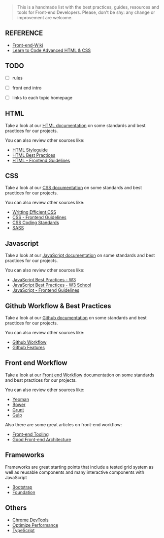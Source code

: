 > This is a handmade list with the best practices, guides, resources and tools for Front-end Developers. Please, don't be shy: any change or improvement are welcome.


## REFERENCE
* [Front-end-Wiki](https://github.com/brunogarcia/Front-end-Wiki/wiki)
* [Learn to Code Advanced HTML & CSS](http://learn.shayhowe.com/advanced-html-css/)


## TODO
- [ ] rules
- [ ] front end intro
- [ ] links to each topic homepage


## HTML
Take a look at our [HTML documentation](https://github.com/Ernesto-Valdes/accessibility-guide/wiki/1.00-HTML) on some standards and best practices for our projects.  

You can also review other sources like:

* [HTML Styleguide](http://www.w3schools.com/html/html5_syntax.asp)
* [HTML Best Practices](https://github.com/hail2u/html-best-practices)
* [HTML - Frontend Guidelines](https://github.com/bendc/frontend-guidelines#html)


## CSS
Take a look at our [CSS documentation](https://github.com/Ernesto-Valdes/accessibility-guide/wiki/2.00-CSS) on some standards and best practices for our projects.  

You can also review other sources like:

* [Writting Efficient CSS](https://developer.mozilla.org/en-US/docs/Web/Guide/CSS/Writing_efficient_CSS)
* [CSS - Frontend Guidelines](https://github.com/bendc/frontend-guidelines#css)
* [CSS Coding Standards](http://docs.ckan.org/en/ckan-2.0.2/css-coding-standards.html)
* [SASS](https://github.com/brunogarcia/Front-end-Wiki/wiki/Sass-resources)


## Javascript
Take a look at our [JavaScript documentation](https://github.com/Ernesto-Valdes/accessibility-guide/wiki/3.00-JavaScript) on some standards and best practices for our projects.  

You can also review other sources like:

* [JavaScript Best Practices - W3](http://www.w3.org/wiki/JavaScript_best_practices)
* [JavaScript Best Practices - W3 School](http://www.w3schools.com/js/js_best_practices.asp)
* [JavaScript - Frontend Guidelines](https://github.com/bendc/frontend-guidelines#javascript)



## Github Workflow & Best Practices
Take a look at our [Github documentation](https://github.com/Ernesto-Valdes/accessibility-guide/wiki/4.00-Github-Workflow-&-Best-Practices) on some standards and best practices for our projects.  

You can also review other sources like:

* [Github Workflow](https://guides.github.com/introduction/flow/)
* [Github Features](https://github.com/features)


## Front end Workflow
Take a look at our [Front end Workflow](https://github.com/Ernesto-Valdes/accessibility-guide/wiki/5.00-Modern-Workflow) documentation on some standards and best practices for our projects.  

You can also review other sources like:

* [Yeoman](http://yeoman.io/)
* [Bower](http://bower.io/)
* [Grunt](http://gruntjs.com/)
* [Gulp](http://gulpjs.com/)

Also there are some great articles on front-end workflow:

* [Front-end Tooling](https://speakerdeck.com/addyosmani/front-end-tooling-workflows)
* [Good Front-end Architecture](http://www.sitepoint.com/good-front-end-architecture/)



## Frameworks

Frameworks are great starting points that include a tested grid system as well as reusable components and many interactive components with JavaScript

* [Bootstrap](https://github.com/brunogarcia/Front-end-Wiki/wiki/Bootstrap)
* [Foundation](https://github.com/brunogarcia/Front-end-Wiki/wiki/Bootstrap)


## Others
* [Chrome DevTools](https://developer.chrome.com/devtools)
* [Optimize Performance](https://developers.google.com/web/fundamentals/performance/)
* [TypeScript](http://www.typescriptlang.org/)
